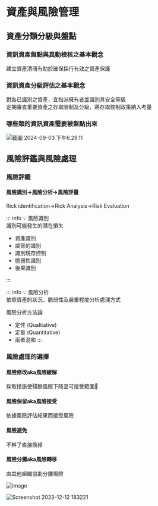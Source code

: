# 資產與風險管理
## 資產分類分級與盤點

### 資訊資產盤點與異動檢核之基本觀念
建立資產清冊有助於確保採行有效之資產保護
### 資訊資產分級評估之基本觀念
對各已識別之資產，宜指派擁有者並識別其安全等級  
定期審查重要資產之存取限制及分級，將存取控制政策納入考量
### 哪些類的資訊資產需要被盤點出來
![截圖 2024-09-03 下午6.29.11](https://hackmd.io/_uploads/BkLuHwV3C.png)

## 風險評鑑與風險處理
### 風險評鑑
#### 風險識別->風險分析->風險評量
Rick identification->Rick Analysis->Risk Evaluation

::: info
:bulb: 風險識別  
識別可能發生的潛在損失

* 資產識別
* 威脅的識別
* 識別現存控制
* 脆弱性識別
* 後果識別

:::




::: info
:bulb: 風險分析  
依照資產的狀況，脆弱性及嚴重程度分析處理方式  

風險分析方法論  
* 定性 (Qualitative)
* 定量 (Quantitative)
* 兩者混和
:::


### 風險處理的選擇
#### 風險修改aka風險緩解
採取措施使殘餘風險下降至可接受範圍:100:

#### 風險保留aka風險接受
依據風險評估結果而接受風險

#### 風險避免
不幹了直接換掉

#### 風險分攤aka風險轉移

由其他組織協助分攤風險

![image](https://hackmd.io/_uploads/H1lmgSw4nC.png)

![Screenshot 2023-12-12 183221](https://hackmd.io/_uploads/rJTxydN2C.png)
